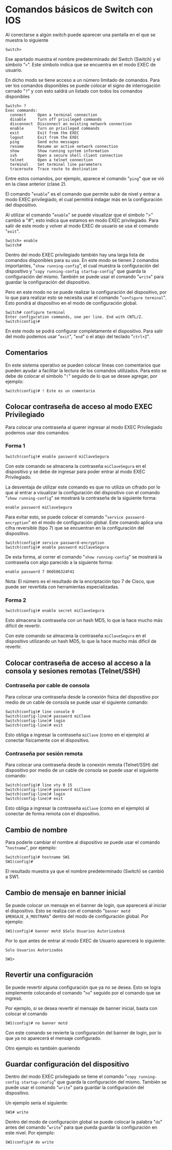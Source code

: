 # Comandos básicos de Switch con IOS

Al conectarse a algún switch puede aparecer una pantalla en el que se muestra lo siguiente

```
Switch>
```

Ese apartado muestra el nombre predeterminado del Switch (Switch) y el símbolo "`>`". Este símbolo indica que se encuentra en el modo EXEC de usuario.

En dicho modo se tiene acceso a un número limitado de comandos. Para ver los comandos disponibles se puede colocar el signo de interrogación cerrado "`?`" y con esto saldrá un listado con todos los comandos disponibles

```
Switch> ?
Exec commands:
  connect     Open a terminal connection
  disable     Turn off privileged commands
  disconnect  Disconnect an existing network connection
  enable      Turn on privileged commands
  exit        Exit from the EXEC
  logout      Exit from the EXEC
  ping        Send echo messages
  resume      Resume an active network connection
  show        Show running system information
  ssh         Open a secure shell client connection
  telnet      Open a telnet connection
  terminal    Set terminal line parameters
  traceroute  Trace route to destination
```

Entre estos comandos, por ejemplo, aparece el comando "`ping`" que se vió en la clase anterior (clase 2).

El comando "`enable`" es el comando que permite subir de nivel y entrar a modo EXEC privilegiado, el cual permitirá indagar más en la configuración del dispositivo.

Al utilizar el comando "`enable`" se puede visualizar que el simbolo ">" cambió a "#"; esto indica que estamos en modo EXEC privilegiado. Para salir de este modo y volver al modo EXEC de usuario se usa el comando "`exit`".

```
Switch> enable
Switch#
```

Dentro del modo EXEC privilegiado también hay una larga lista de comandos disponibles para su uso. En este modo se tienen 2 comandos importantes, "`show running-config`", el cual muestra la configuración del dispositivo y "`copy running-config startup-config`" que guarda la configuración del mismo. También se puede usar el comando "`write`" para guardar la configuración del dispositivo.

Pero en este modo no se puede realizar la configuración del dispositivo, por lo que para realizar esto se necesita usar el comando "`configure terminal`". Esto pondrá al dispositivo en el modo de configuración global.

```
Switch# configure terminal
Enter configuration commands, one per line. End with CNTL/Z.
Switch(config)#
```

En este modo se podrá configurar completamente el dispositivo. Para salir del modo podemos usar "`exit`", "`end`" o el atajo del teclado "`ctrl+Z`".

## Comentarios

En este sistema operativo se pueden colocar líneas con comentarios que pueden ayudar a facilitar la lectura de los comandos utilizados. Para esto se debe de colocar el símbolo "`!`" seguido de lo que se desee agregar, por ejemplo:

```
Switch(config)# ! Este es un comentario
```

## Colocar contraseña de acceso al modo EXEC Privilegiado

Para colocar una contraseña al querer ingresar al modo EXEC Privilegiado podemos usar dos comandos:

### Forma 1

```
Switch(config)# enable password miClaveSegura
```

Con este comando se almacena la contraseña `miClaveSegura` en el dispositivo y se debe de ingresar para poder entrar al modo EXEC Privilegiado.

La desventaja de utilizar este comando es que no utiliza un cifrado por lo que al entrar a visualizar la configuración del dispositivo con el comando "`show running-config`" se mostrará la contraseña de la siguiente forma:

```
enable password miClaveSegura
```

Para evitar esto, se puede colocar el comando "`service password-encryption`" en el modo de configuración global. Este comando aplica una cifra reversible (tipo 7) que se encuentran en la configuración del dispositivo.
```
Switch(config)# service password-encryption
Switch(config)# enable password miClaveSegura
```

De esta forma, al correr el comando "`show running-config`" se mostrará la contraseña con algo parecido a la siguiente forma:

```
enable password 7 060506324F41
```

Nota: El número es el resultado de la encriptación tipo 7 de Cisco, que puede ser revertida con herramientas especializadas.

### Forma 2

```
Switch(config)# enable secret miClaveSegura
```

Esto almacena la contraseña con un hash MD5, lo que la hace mucho más difícil de revertir.

Con este comando se almacena la contraseña `miClaveSegura` en el dispositivo utilizando un hash MD5, lo que la hace mucho más dificil de revertir.

## Colocar contraseña de acceso al acceso a la consola y sesiones remotas (Telnet/SSH)

### Contraseña por cable de consola

Para colocar una contraseña desde la conexión física del dispositivo por medio de un cable de consola se puede usar el siguiente comando:

```
Switch(config)# line console 0
Switch(config-line)# password miClave
Switch(config-line)# login
Switch(config-line)# exit
```

Esto obliga a ingresar la contraseña `miClave` (como en el ejemplo) al conectar físicamente con el dispositivo.

### Contraseña por sesión remota

Para colocar una contraseña desde la conexión remota (Telnet/SSH) del dispositivo por medio de un cable de consola se puede usar el siguiente comando:

```
Switch(config)# line vty 0 15
Switch(config-line)# password miClave
Switch(config-line)# login
Switch(config-line)# exit
```

Esto obliga a ingresar la contraseña `miClave` (como en el ejemplo) al conectar de forma remota con el dispositivo.

## Cambio de nombre

Para poderle cambiar el nombre al dispositivo se puede usar el comando "`hostname`", por ejemplo:

```
Switch(config)# hostname SW1
SW1(config)# 
```

El resultado muestra ya que el nombre predeterminado (Switch) se cambió a SW1.

## Cambio de mensaje en banner inicial

Se puede colocar un mensaje en el banner de login, que aparecerá al iniciar el dispositivo. Esto se realiza con el comando "`banner motd $MENSAJE_A_MOSTRAR$`" dentro del modo de configuración global. Por ejemplo:

```
SW1(config)# banner motd $Solo Usuarios Autorizados$
```

Por lo que antes de entrar al modo EXEC de Usuario aparecerá lo siguiente:

```
Solo Usuarios Autorizados

SW1>
```

## Revertir una configuración

Se puede revertir alguna configuración que ya no se desea. Esto se logra simplemente colocando el comando "`no`" seguido por el comando que se ingresó. 

Por ejemplo, si se desea revertir el mensaje de banner inicial, basta con colocar el comando

```
SW1(config)# no banner motd
```

Con este comando se revierte la configuración del banner de login, por lo que ya no aparecerá el mensaje configurado.

Otro ejemplo es también queriendo

## Guardar configuración del dispositivo

Dentro del modo EXEC privilegiado se tiene el comando "`copy running-config startup-config`" que guarda la configuración del mismo. También se puede usar el comando "`write`" para guardar la configuración del dispositivo.

Un ejemplo sería el siguiente:

```
SW1# write
```

Dentro del modo de configuración global se puede colocar la palabra "`do`" antes del comando "`write`" para que pueda guardar la configuración en este nivel. Por ejemplo:

```
SW1(config)# do write
```
